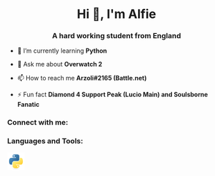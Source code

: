<h1 align="center">Hi 👋, I'm Alfie</h1>
<h3 align="center">A hard working student from England</h3>

- 🌱 I’m currently learning **Python**

- 💬 Ask me about **Overwatch 2**

- 📫 How to reach me **Arzoli#2165 (Battle.net)**

- ⚡ Fun fact **Diamond 4 Support Peak (Lucio Main) and Soulsborne Fanatic**

<h3 align="left">Connect with me:</h3>
<p align="left">
</p>

<h3 align="left">Languages and Tools:</h3>
<p align="left"> <a href="https://www.python.org" target="_blank" rel="noreferrer"> <img src="https://raw.githubusercontent.com/devicons/devicon/master/icons/python/python-original.svg" alt="python" width="40" height="40"/> </a> </p>

